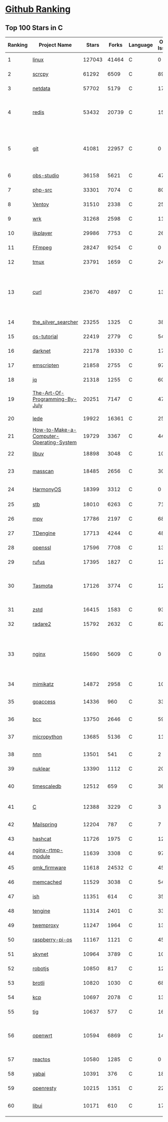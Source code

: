 [Github Ranking](../README.md)
==========

## Top 100 Stars in C

| Ranking | Project Name | Stars | Forks | Language | Open Issues | Description | Last Commit |
| ------- | ------------ | ----- | ----- | -------- | ----------- | ----------- | ----------- |
| 1 | [linux](https://github.com/torvalds/linux) | 127043 | 41464 | C | 0 | Linux kernel source tree | 2022-02-15T19:18:44Z |
| 2 | [scrcpy](https://github.com/Genymobile/scrcpy) | 61292 | 6509 | C | 890 | Display and control your Android device | 2022-02-15T20:52:32Z |
| 3 | [netdata](https://github.com/netdata/netdata) | 57702 | 5179 | C | 174 | Real-time performance monitoring, done right! https://www.netdata.cloud | 2022-02-16T00:25:36Z |
| 4 | [redis](https://github.com/redis/redis) | 53432 | 20739 | C | 1597 | Redis is an in-memory database that persists on disk. The data model is key-value, but many different kind of values are supported: Strings, Lists, Sets, Sorted Sets, Hashes, Streams, HyperLogLogs, Bitmaps. | 2022-02-16T02:36:52Z |
| 5 | [git](https://github.com/git/git) | 41081 | 22957 | C | 0 | Git Source Code Mirror - This is a publish-only repository but pull requests can be turned into patches to the mailing list via GitGitGadget (https://gitgitgadget.github.io/). Please follow Documentation/SubmittingPatches procedure for any of your improvements. | 2022-02-15T23:07:47Z |
| 6 | [obs-studio](https://github.com/obsproject/obs-studio) | 36158 | 5621 | C | 478 | OBS Studio - Free and open source software for live streaming and screen recording | 2022-02-15T15:54:47Z |
| 7 | [php-src](https://github.com/php/php-src) | 33301 | 7074 | C | 80 | The PHP Interpreter | 2022-02-16T01:59:41Z |
| 8 | [Ventoy](https://github.com/ventoy/Ventoy) | 31510 | 2338 | C | 255 | A new bootable USB solution. | 2022-02-16T01:39:43Z |
| 9 | [wrk](https://github.com/wg/wrk) | 31268 | 2598 | C | 111 | Modern HTTP benchmarking tool | 2022-02-03T09:56:56Z |
| 10 | [ijkplayer](https://github.com/bilibili/ijkplayer) | 29986 | 7753 | C | 2650 | Android/iOS video player based on FFmpeg n3.4, with MediaCodec, VideoToolbox support. | 2022-01-22T10:06:28Z |
| 11 | [FFmpeg](https://github.com/FFmpeg/FFmpeg) | 28247 | 9254 | C | 0 | Mirror of https://git.ffmpeg.org/ffmpeg.git | 2022-02-15T21:45:07Z |
| 12 | [tmux](https://github.com/tmux/tmux) | 23791 | 1659 | C | 24 | tmux source code | 2022-02-15T16:01:13Z |
| 13 | [curl](https://github.com/curl/curl) | 23670 | 4897 | C | 13 | A command line tool and library for transferring data with URL syntax, supporting DICT, FILE, FTP, FTPS, GOPHER, GOPHERS, HTTP, HTTPS, IMAP, IMAPS, LDAP, LDAPS, MQTT, POP3, POP3S, RTMP, RTMPS, RTSP, SCP, SFTP, SMB, SMBS, SMTP, SMTPS, TELNET and TFTP. libcurl offers a myriad of powerful features | 2022-02-15T22:17:10Z |
| 14 | [the_silver_searcher](https://github.com/ggreer/the_silver_searcher) | 23255 | 1325 | C | 388 | A code-searching tool similar to ack, but faster. | 2022-02-07T23:53:23Z |
| 15 | [os-tutorial](https://github.com/cfenollosa/os-tutorial) | 22419 | 2779 | C | 54 | How to create an OS from scratch | 2022-01-06T14:56:30Z |
| 16 | [darknet](https://github.com/pjreddie/darknet) | 22178 | 19330 | C | 1733 | Convolutional Neural Networks | 2022-01-26T09:35:41Z |
| 17 | [emscripten](https://github.com/emscripten-core/emscripten) | 21858 | 2755 | C | 974 | Emscripten: An LLVM-to-WebAssembly Compiler | 2022-02-16T01:33:57Z |
| 18 | [jq](https://github.com/stedolan/jq) | 21318 | 1255 | C | 600 | Command-line JSON processor | 2022-02-03T11:08:35Z |
| 19 | [The-Art-Of-Programming-By-July](https://github.com/julycoding/The-Art-Of-Programming-By-July) | 20251 | 7147 | C | 47 | 本项目曾冲到全球第一，干货集锦见本页面最底部，另完整精致的纸质版《编程之法：面试和算法心得》已在京东/当当上销售 | 2021-07-03T07:47:32Z |
| 20 | [lede](https://github.com/coolsnowwolf/lede) | 19922 | 16361 | C | 258 | Lean's OpenWrt source | 2022-02-15T13:37:40Z |
| 21 | [How-to-Make-a-Computer-Operating-System](https://github.com/SamyPesse/How-to-Make-a-Computer-Operating-System) | 19729 | 3367 | C | 44 | How to Make a Computer Operating System in C++ | 2021-12-16T09:10:55Z |
| 22 | [libuv](https://github.com/libuv/libuv) | 18898 | 3048 | C | 101 | Cross-platform asynchronous I/O | 2022-02-15T18:32:25Z |
| 23 | [masscan](https://github.com/robertdavidgraham/masscan) | 18485 | 2656 | C | 304 | TCP port scanner, spews SYN packets asynchronously, scanning entire Internet in under 5 minutes. | 2022-01-17T23:00:30Z |
| 24 | [HarmonyOS](https://github.com/Awesome-HarmonyOS/HarmonyOS) | 18399 | 3312 | C | 0 | A curated list of awesome things related to HarmonyOS. 华为鸿蒙操作系统。 | 2021-06-16T23:05:35Z |
| 25 | [stb](https://github.com/nothings/stb) | 18010 | 6263 | C | 71 | stb single-file public domain libraries for C/C++ | 2022-01-24T10:07:42Z |
| 26 | [mpv](https://github.com/mpv-player/mpv) | 17786 | 2197 | C | 683 | 🎥 Command line video player | 2022-02-15T21:04:46Z |
| 27 | [TDengine](https://github.com/taosdata/TDengine) | 17713 | 4244 | C | 489 | An open-source big data platform designed and optimized for the Internet of Things (IoT). | 2022-02-16T02:54:56Z |
| 28 | [openssl](https://github.com/openssl/openssl) | 17596 | 7708 | C | 1396 | TLS/SSL and crypto library | 2022-02-16T02:00:18Z |
| 29 | [rufus](https://github.com/pbatard/rufus) | 17395 | 1827 | C | 12 | The Reliable USB Formatting Utility | 2022-02-11T18:48:48Z |
| 30 | [Tasmota](https://github.com/arendst/Tasmota) | 17126 | 3774 | C | 12 | Alternative firmware for ESP8266 with easy configuration using webUI, OTA updates, automation using timers or rules, expandability and entirely local control over MQTT, HTTP, Serial or KNX. Full documentation at | 2022-02-15T22:04:28Z |
| 31 | [zstd](https://github.com/facebook/zstd) | 16415 | 1583 | C | 93 | Zstandard - Fast real-time compression algorithm | 2022-02-15T17:22:43Z |
| 32 | [radare2](https://github.com/radareorg/radare2) | 15792 | 2632 | C | 821 | UNIX-like reverse engineering framework and command-line toolset | 2022-02-15T23:31:58Z |
| 33 | [nginx](https://github.com/nginx/nginx) | 15690 | 5609 | C | 0 | An official read-only mirror of http://hg.nginx.org/nginx/ which is updated hourly. Pull requests on GitHub cannot be accepted and will be automatically closed. The proper way to submit changes to nginx is via the nginx development mailing list, see http://nginx.org/en/docs/contributing_changes.html | 2022-02-09T13:59:28Z |
| 34 | [mimikatz](https://github.com/gentilkiwi/mimikatz) | 14872 | 2958 | C | 108 | A little tool to play with Windows security | 2021-12-10T13:11:21Z |
| 35 | [goaccess](https://github.com/allinurl/goaccess) | 14336 | 960 | C | 338 | GoAccess is a real-time web log analyzer and interactive viewer that runs in a terminal in *nix systems or through your browser. | 2022-02-11T00:00:53Z |
| 36 | [bcc](https://github.com/iovisor/bcc) | 13750 | 2646 | C | 598 | BCC - Tools for BPF-based Linux IO analysis, networking, monitoring, and more | 2022-02-15T21:14:23Z |
| 37 | [micropython](https://github.com/micropython/micropython) | 13685 | 5136 | C | 1131 | MicroPython - a lean and efficient Python implementation for microcontrollers and constrained systems | 2022-02-15T20:30:49Z |
| 38 | [nnn](https://github.com/jarun/nnn) | 13501 | 541 | C | 2 | n³ The unorthodox terminal file manager | 2022-02-15T14:18:53Z |
| 39 | [nuklear](https://github.com/vurtun/nuklear) | 13390 | 1112 | C | 207 | A single-header ANSI C gui library | 2020-01-03T21:36:41Z |
| 40 | [timescaledb](https://github.com/timescale/timescaledb) | 12512 | 659 | C | 367 | An open-source time-series SQL database optimized for fast ingest and complex queries.  Packaged as a PostgreSQL extension. | 2022-02-15T21:54:05Z |
| 41 | [C](https://github.com/TheAlgorithms/C) | 12388 | 3229 | C | 3 | Collection of various algorithms in mathematics, machine learning, computer science, physics, etc implemented in C for educational purposes. | 2022-02-09T05:59:04Z |
| 42 | [Mailspring](https://github.com/Foundry376/Mailspring) | 12204 | 787 | C | 7 | :love_letter: A beautiful, fast and fully open source mail client for Mac, Windows and Linux. | 2022-02-10T16:44:53Z |
| 43 | [hashcat](https://github.com/hashcat/hashcat) | 11726 | 1975 | C | 128 | World's fastest and most advanced password recovery utility | 2022-02-15T21:27:52Z |
| 44 | [nginx-rtmp-module](https://github.com/arut/nginx-rtmp-module) | 11639 | 3308 | C | 979 | NGINX-based Media Streaming Server | 2022-02-05T20:02:50Z |
| 45 | [qmk_firmware](https://github.com/qmk/qmk_firmware) | 11618 | 24532 | C | 459 | Open-source keyboard firmware for Atmel AVR and Arm USB families | 2022-02-16T01:53:25Z |
| 46 | [memcached](https://github.com/memcached/memcached) | 11529 | 3038 | C | 54 | memcached development tree | 2022-02-14T18:10:24Z |
| 47 | [ish](https://github.com/ish-app/ish) | 11351 | 614 | C | 358 | Linux shell for iOS | 2022-02-16T00:23:49Z |
| 48 | [tengine](https://github.com/alibaba/tengine) | 11314 | 2401 | C | 339 | A distribution of Nginx with some advanced features | 2021-12-14T07:36:17Z |
| 49 | [twemproxy](https://github.com/twitter/twemproxy) | 11247 | 1964 | C | 131 | A fast, light-weight proxy for memcached and redis | 2021-12-09T03:40:32Z |
| 50 | [raspberry-pi-os](https://github.com/s-matyukevich/raspberry-pi-os) | 11167 | 1121 | C | 45 | Learning operating system development using Linux kernel and Raspberry Pi | 2021-12-17T15:06:32Z |
| 51 | [skynet](https://github.com/cloudwu/skynet) | 10964 | 3789 | C | 10 | A lightweight online game framework | 2022-02-15T13:01:54Z |
| 52 | [robotjs](https://github.com/octalmage/robotjs) | 10850 | 817 | C | 127 | Node.js Desktop Automation.  | 2022-02-01T14:49:20Z |
| 53 | [brotli](https://github.com/google/brotli) | 10820 | 1030 | C | 68 | Brotli compression format | 2022-01-10T10:08:10Z |
| 54 | [kcp](https://github.com/skywind3000/kcp) | 10697 | 2078 | C | 130 | :zap: KCP - A Fast and Reliable ARQ Protocol | 2022-02-01T12:50:51Z |
| 55 | [tig](https://github.com/jonas/tig) | 10637 | 577 | C | 161 | Text-mode interface for git | 2022-02-12T12:01:49Z |
| 56 | [openwrt](https://github.com/openwrt/openwrt) | 10594 | 6869 | C | 1476 | This repository is a mirror of https://git.openwrt.org/openwrt/openwrt.git It is for reference only and is not active for check-ins.  We will continue to accept Pull Requests here. They will be merged via staging trees then into openwrt.git. | 2022-02-15T21:10:48Z |
| 57 | [reactos](https://github.com/reactos/reactos) | 10580 | 1285 | C | 0 | A free Windows-compatible Operating System | 2022-02-16T02:41:58Z |
| 58 | [yabai](https://github.com/koekeishiya/yabai) | 10391 | 376 | C | 189 | A tiling window manager for macOS based on binary space partitioning | 2022-02-07T18:22:31Z |
| 59 | [openresty](https://github.com/openresty/openresty) | 10215 | 1351 | C | 224 | High Performance Web Platform Based on Nginx and LuaJIT | 2022-02-06T07:41:46Z |
| 60 | [libui](https://github.com/andlabs/libui) | 10171 | 610 | C | 172 | Simple and portable (but not inflexible) GUI library in C that uses the native GUI technologies of each platform it supports. | 2021-12-20T07:21:10Z |


